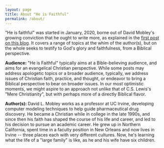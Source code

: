 ```yaml
---
layout: page
title: About "He is Faithful"
permalink: /about/
---
```


"He is faithful" was started in January, 2020, borne out of David Mobley's growing conviction that he ought to write more, as explained in the [first post on this blog](../blogging/faith/2020/01/05/opening.html).
It covers a range of topics at the whim of the author(s), but on the whole seeks to testify to God's glory and faithfulness, from a Biblical perspective.

**Audience:** "He is Faithful" typically aims at a Bible-believing
audience, and aims for an evangelical Christian perspective. While some posts may
address apologetic topics or a broader audience, typically, we address
issues of Christian faith, practice, and thought, or endeavor to bring a Biblical
perspective to bear on broader issues. In our most optimistic moments, we might aspire
to an approach not unlike that of C.S. Lewis's "Mere Christianity", but with
perhaps more of a directly Biblical flavor.

**Author(s):** David L. Mobley works as a professor at UC Irvine, developing
computer modeling techniques to help guide pharmaceutical drug discovery.
He became a Christian while in college in the late 1990s, and since then his faith
has shaped the course of his life and career, and led to his decision to pursue an academic
career. He grew up in Northern California, spent time in a faculty position in New Orleans
and now lives in Irvine -- three places each with very different cultures. Now, he's
learning what the life of a "large family" is like, as he and his wife have six children.
